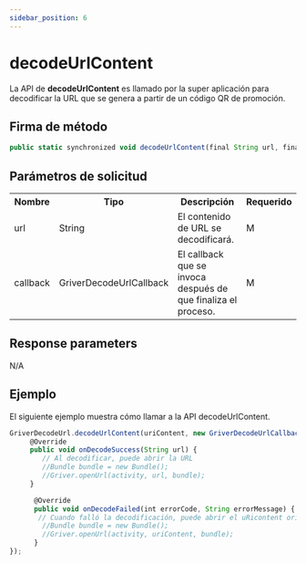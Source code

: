 ```yaml
---
sidebar_position: 6
---
```


# decodeUrlContent

La API de **decodeUrlContent** es llamado por la super aplicación para decodificar la URL que se genera a partir de un código QR de promoción.

## Firma de método

```js
public static synchronized void decodeUrlContent(final String url, final GriverDecodeUrlCallback callback);
```

## Parámetros de solicitud
<table>
    <tr>
        <th>Nombre</th>
        <th>Tipo</th>
        <th>Descripción</th>
        <th>Requerido</th>
    </tr>
    <tr>
        <td>url</td>
        <td>String</td>
        <td>El contenido de URL se decodificará.</td>
        <td>M</td>
    </tr>
    <tr>
        <td>callback</td>
        <td>GriverDecodeUrlCallback</td>
        <td>El callback que se invoca después de que finaliza el proceso.</td>
        <td>M</td>
    </tr>
</table>


## Response parameters
N/A

## Ejemplo

El siguiente ejemplo muestra cómo llamar a la API decodeUrlContent.

```js
GriverDecodeUrl.decodeUrlContent(uriContent, new GriverDecodeUrlCallback() {
     @Override
     public void onDecodeSuccess(String url) {
        // Al decodificar, puede abrir la URL
        //Bundle bundle = new Bundle();
        //Griver.openUrl(activity, url, bundle);
     }

      @Override
      public void onDecodeFailed(int errorCode, String errorMessage) {
       // Cuando falló la decodificación, puede abrir el uRicontent original
        //Bundle bundle = new Bundle();
        //Griver.openUrl(activity, uriContent, bundle);
      }
});

```


